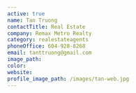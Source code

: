 ```yaml
---
active: true
name: Tan Truong
contactTitle: Real Estate
company: Remax Metro Realty
category: realestateagents
phoneOffice: 604-928-8268
email: tanttruong@gmail.com
image_path:
color:
website:
profile_image_path: /images/tan-web.jpg
---
```



